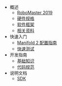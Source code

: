 
* 概述
  * [RoboMaster 2019](roborts.md)
  * [硬件规格](hardware_specifications.md)
  * [软件框架](software_framework.md)
  * [相关资料](resources.md)
* 快速入门
  * [Manifold 2 配置指南](quick_start/setup_on_manifold2.md)
  * [快速测试](quick_start/quick_test.md)
* 开发指南
  * [基础知识](dev_guide/pre_requisites.md)
  * [代码规范](dev_guide/code_style.md)
* 说明文档
  * [SDK](sdk_docs/architecture.md)
